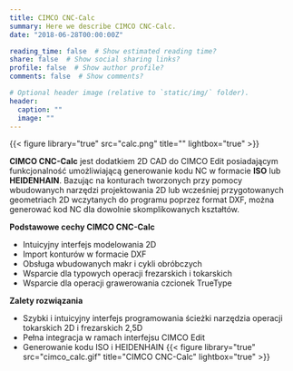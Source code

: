 ```yaml
---
title: CIMCO CNC-Calc
summary: Here we describe CIMCO CNC-Calc.
date: "2018-06-28T00:00:00Z"

reading_time: false  # Show estimated reading time?
share: false  # Show social sharing links?
profile: false  # Show author profile?
comments: false  # Show comments?

# Optional header image (relative to `static/img/` folder).
header:
  caption: ""
  image: ""
---
```


{{< figure library="true" src="calc.png" title="" lightbox="true" >}}

**CIMCO CNC-Calc** jest dodatkiem 2D CAD do CIMCO Edit posiadającym funkcjonalność umożliwiającą generowanie kodu NC w formacie **ISO** lub **HEIDENHAIN**. Bazując na konturach tworzonych przy pomocy wbudowanych narzędzi projektowania 2D lub wcześniej przygotowanych geometriach 2D wczytanych do programu poprzez format DXF, można generować kod NC dla dowolnie skomplikowanych kształtów.

**Podstawowe cechy CIMCO CNC-Calc**
* Intuicyjny interfejs modelowania 2D
* Import konturów w formacie DXF
* Obsługa wbudowanych makr i cykli obróbczych
* Wsparcie dla typowych operacji frezarskich i tokarskich
* Wsparcie dla operacji grawerowania czcionek TrueType

**Zalety rozwiązania**
* Szybki i intuicyjny interfejs programowania ścieżki narzędzia operacji tokarskich 2D i frezarskich 2,5D
* Pełna integracja w ramach interfejsu CIMCO Edit
* Generowanie kodu ISO i HEIDENHAIN
{{< figure library="true" src="cimco_calc.gif" title="CIMCO CNC-Calc" lightbox="true" >}}
